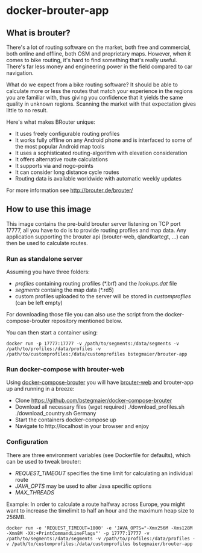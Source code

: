 # docker-brouter-app

## What is brouter?

There's a lot of routing software on the market, both free and commercial, both online and offline, both OSM and proprietary maps. However, when it comes to bike routing, it's hard to find something that's really useful. There's far less money and engineering power in the field compared to car navigation.

What do we expect from a bike routing software? It should be able to calculate more or less the routes that match your experience in the regions you are familiar with, thus giving you confidence that it yields the same quality in unknown regions. Scanning the market with that expectation gives little to no result.

Here's what makes BRouter unique:

* It uses freely configurable routing profiles
* It works fully offline on any Android phone and is interfaced to some of the most popular Android map tools
* It uses a sophisticated routing-algorithm with elevation consideration
* It offers alternative route calculations
* It supports via and nogo-points
* It can consider long distance cycle routes
* Routing data is available worldwide with automatic weekly updates

For more information see http://brouter.de/brouter/

## How to use this image

This image contains the pre-build brouter server listening on TCP port 17777, all you have to do is to provide routing profiles and map data.
Any application supporting the brouter api (brouter-web, qlandkartegt, ...) can then be used to calculate routes.

### Run as standalone server

Assuming you have three folders:

* *profiles* containing routing profiles (*.brf) and the _lookups.dat_ file
* *segments* containg the map data (*.rd5)
* custom profiles uploaded to the server will be stored in *customprofiles* (can be left empty)

For downloading those file you can also use the script from the docker-compose-brouter repository mentioned below.

You can then start a container using:

	docker run -p 17777:17777 -v /path/to/segments:/data/segments -v /path/to/profiles:/data/profiles -v /path/to/customprofiles:/data/customprofiles bstegmaier/brouter-app

### Run docker-compose with brouter-web

Using [docker-compose-brouter](http://github.com/bstegmaier/docker-compose-brouter) you will have [brouter-web](https://github.com/bstegmaier/docker-brouter-web) and brouter-app up and running in a breeze:

* Clone https://github.com/bstegmaier/docker-compose-brouter
* Download all necessary files (wget required)
	./download_profiles.sh
	./download_country.sh Germany
* Start the containers
	docker-compose up
* Navigate to http://localhost in your browser and enjoy

### Configuration

There are three environment variables (see Dockerfile for defaults), which can be used to tweak brouter:

* *REQUEST_TIMEOUT* specifies the time limit for calculating an individual route
* *JAVA_OPTS* may be used to alter Java specific options
* *MAX_THREADS*

Example: In order to calculate a route halfway across Europe, you might want to increase the timelimit to half an hour and the maximum heap size to 256MB.

	docker run -e 'REQUEST_TIMEOUT=1800' -e 'JAVA_OPTS="-Xmx256M -Xms128M -Xmn8M -XX:+PrintCommandLineFlags"' -p 17777:17777 -v /path/to/segments:/data/segments -v /path/to/profiles:/data/profiles -v /path/to/customprofiles:/data/customprofiles bstegmaier/brouter-app

